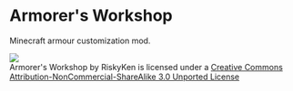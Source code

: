 Armorer's Workshop
==================

Minecraft armour customization mod.

![](https://i.creativecommons.org/l/by-nc-sa/3.0/88x31.png)  
Armorer's Workshop by RiskyKen is licensed under a [Creative Commons Attribution-NonCommercial-ShareAlike 3.0 Unported License](https://creativecommons.org/licenses/by-nc-sa/3.0/)